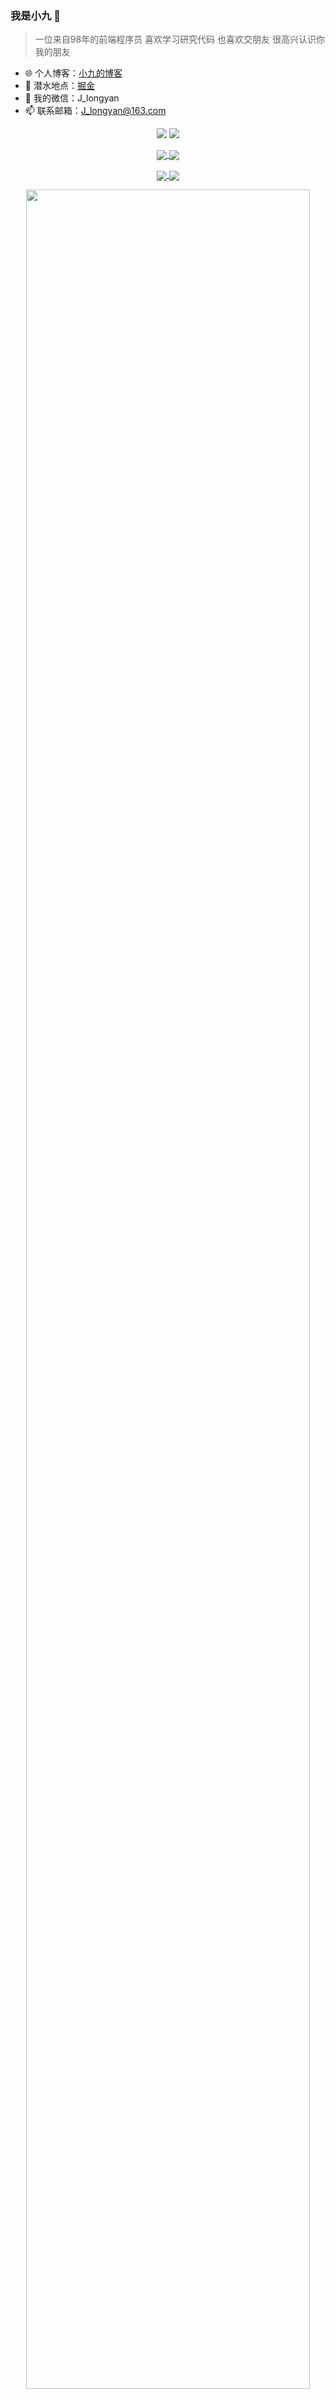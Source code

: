 
###  我是小九 🚀

> 一位来自98年的前端程序员 喜欢学习研究代码 也喜欢交朋友 很高兴认识你 我的朋友

- 🌐 个人博客：[小九的博客](https://jiangly.com/)
- 🏡 潜水地点：[掘金](https://juejin.cn/user/3861140568811576/posts)
- 💬 我的微信：J_longyan
- 📫 联系邮箱：J_longyan@163.com

<p align = "center">
  <img src = "https://github-readme-stats.vercel.app/api?username=longyanjiang&count_private=true&show_icons=true&theme=tokyonight&line_height=40">
  <img src = "https://github-readme-stats.vercel.app/api/top-langs/?username=longyanjiang&theme=tokyonight">
</p>

<p align = "center">
  <a href="https://github.com/longyanjiang/Nine-chat-frontend">
    <img align="center" src="https://github-readme-stats.vercel.app/api/pin/?username=longyanjiang&repo=Nine-chat-frontend&theme=tokyonight" />
  </a>
  <a href="https://github.com/longyanjiang/Nine-chat-backend">
    <img align="center" src="https://github-readme-stats.vercel.app/api/pin/?username=longyanjiang&repo=Nine-chat-backend&theme=tokyonight" />
  </a>
</p>

<p align = "center">
  <a href="https://github.com/longyanjiang/Nine-blog-web">
    <img align="center" src="https://github-readme-stats.vercel.app/api/pin/?username=longyanjiang&repo=Nine-blog-web&theme=tokyonight" />
  </a>
  <a href="https://github.com/longyanjiang/Nine-blog-api">
    <img align="center" src="https://github-readme-stats.vercel.app/api/pin/?username=longyanjiang&repo=Nine-blog-api&theme=tokyonight" />
  </a>
</p>
  

<p align='center'>
<img align="center" width="95%" src="https://activity-graph.herokuapp.com/graph?username=longyanjiang&theme=redical" />
</p>
